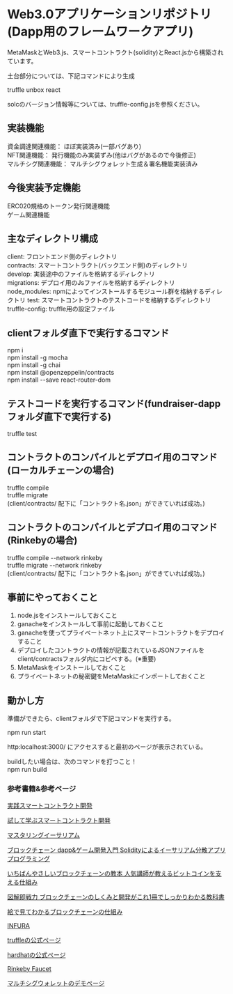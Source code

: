 # Web3.0アプリケーションリポジトリ(Dapp用のフレームワークアプリ)

MetaMaskとWeb3.js、スマートコントラクト(solidity)とReact.jsから構築されています。

土台部分については、下記コマンドにより生成

 truffle unbox react
 
solcのバージョン情報等については、truffle-config.jsを参照ください。

## 実装機能
   資金調達関連機能： ほぼ実装済み(一部バグあり)  
   NFT関連機能： 発行機能のみ実装ずみ(他はバグがあるので今後修正)  
   マルチシグ関連機能： マルチシグウォレット生成＆署名機能実装済み  

## 今後実装予定機能
   ERC020規格のトークン発行関連機能  
   ゲーム関連機能  

## 主なディレクトリ構成
   client: フロントエンド側のディレクトリ  
   contracts: スマートコントラクト(バックエンド側)のディレクトリ  
   develop: 実装途中のファイルを格納するディレクトリ  
   migrations: デプロイ用のJsファイルを格納するディレクトリ  
   node_modules: npmによってインストールするモジュール群を格納するディレクトリ
   test: スマートコントラクトのテストコードを格納するディレクトリ  
   truffle-config: truffle用の設定ファイル  

## clientフォルダ直下で実行するコマンド
   npm i   
   npm install -g mocha  
   npm install -g chai   
   npm install @openzeppelin/contracts  
   npm install --save react-router-dom  

## テストコードを実行するコマンド(fundraiser-dappフォルダ直下で実行する)

truffle test

## コントラクトのコンパイルとデプロイ用のコマンド(ローカルチェーンの場合)
   truffle compile  
   truffle migrate  
   (client/contracts/ 配下に「コントラクト名.json」ができていれば成功。) 

## コントラクトのコンパイルとデプロイ用のコマンド(Rinkebyの場合)
   truffle compile --network rinkeby  
   truffle migrate --network rinkeby  
   (client/contracts/ 配下に「コントラクト名.json」ができていれば成功。) 

## 事前にやっておくこと

1. node.jsをインストールしておくこと  
2. ganacheをインストールして事前に起動しておくこと  
3. ganacheを使ってプライベートネット上にスマートコントラクトをデプロイすること  
4. デプロイしたコントラクトの情報が記載されているJSONファイルをclient/contractsフォルダ内にコピペする。(※重要)  
5. MetaMaskをインストールしておくこと  
6. プライベートネットの秘密鍵をMetaMaskにインポートしておくこと  

## 動かし方

準備ができたら、clientフォルダで下記コマンドを実行する。

npm run start  

http:localhost:3000/ にアクセスすると最初のページが表示されている。  

buildしたい場合は、次のコマンドを打つこと！  
npm run build 

### 参考書籍&参考ページ

<a href="https://www.amazon.co.jp/Solidity%E3%81%A8Ethereum%E3%81%AB%E3%82%88%E3%82%8B%E5%AE%9F%E8%B7%B5%E3%82%B9%E3%83%9E%E3%83%BC%E3%83%88%E3%82%B3%E3%83%B3%E3%83%88%E3%83%A9%E3%82%AF%E3%83%88%E9%96%8B%E7%99%BA-%E2%80%95Truffle-Suite%E3%82%92%E7%94%A8%E3%81%84%E3%81%9F%E9%96%8B%E7%99%BA%E3%81%AE%E5%9F%BA%E7%A4%8E%E3%81%8B%E3%82%89%E3%83%87%E3%83%97%E3%83%AD%E3%82%A4%E3%81%BE%E3%81%A7-Kevin-Solorio/dp/4873119340">実践スマートコントラクト開発</a>

<a href="https://www.amazon.co.jp/%E8%A9%A6%E3%81%97%E3%81%A6%E5%AD%A6%E3%81%B6-%E3%82%B9%E3%83%9E%E3%83%BC%E3%83%88%E3%82%B3%E3%83%B3%E3%83%88%E3%83%A9%E3%82%AF%E3%83%88%E9%96%8B%E7%99%BA-%E5%8A%A0%E5%B5%9C-%E9%95%B7%E9%96%80/dp/4839966885">試して学ぶスマートコントラクト開発</a>

<a href="https://www.amazon.co.jp/%E3%83%9E%E3%82%B9%E3%82%BF%E3%83%AA%E3%83%B3%E3%82%B0%E3%83%BB%E3%82%A4%E3%83%BC%E3%82%B5%E3%83%AA%E3%82%A2%E3%83%A0-%E2%80%95%E3%82%B9%E3%83%9E%E3%83%BC%E3%83%88%E3%82%B3%E3%83%B3%E3%83%88%E3%83%A9%E3%82%AF%E3%83%88%E3%81%A8DApp%E3%81%AE%E6%A7%8B%E7%AF%89-Andreas-M-Antonopoulos/dp/4873118964/ref=pd_lpo_14_img_1/356-2037952-9878221?_encoding=UTF8&pd_rd_i=4873118964&pd_rd_r=09c92823-9be5-4bf0-b266-758aea774cea&pd_rd_w=jlAg1&pd_rd_wg=qolot&pf_rd_p=dc0198fa-c371-4787-b1e2-96ed0e4d45e8&pf_rd_r=W3F72XVVYG5J4E9RR5WV&psc=1&refRID=W3F72XVVYG5J4E9RR5WV">マスタリングイーサリアム</a>

<a href="https://www.amazon.co.jp/%E3%83%96%E3%83%AD%E3%83%83%E3%82%AF%E3%83%81%E3%82%A7%E3%83%BC%E3%83%B3-dapp-%E3%82%B2%E3%83%BC%E3%83%A0%E9%96%8B%E7%99%BA%E5%85%A5%E9%96%80-Solidity%E3%81%AB%E3%82%88%E3%82%8B%E3%82%A4%E3%83%BC%E3%82%B5%E3%83%AA%E3%82%A2%E3%83%A0%E5%88%86%E6%95%A3%E3%82%A2%E3%83%97%E3%83%AA%E3%83%97%E3%83%AD%E3%82%B0%E3%83%A9%E3%83%9F%E3%83%B3%E3%82%B0-Kedar/dp/4798159689/ref=sr_1_1?__mk_ja_JP=%E3%82%AB%E3%82%BF%E3%82%AB%E3%83%8A&dchild=1&keywords=dapp&qid=1619923227&s=books&sr=1-1">ブロックチェーン dapp&ゲーム開発入門 Solidityによるイーサリアム分散アプリプログラミング</a>

<a href="https://www.amazon.co.jp/%E3%81%84%E3%81%A1%E3%81%B0%E3%82%93%E3%82%84%E3%81%95%E3%81%97%E3%81%84%E3%83%96%E3%83%AD%E3%83%83%E3%82%AF%E3%83%81%E3%82%A7%E3%83%BC%E3%83%B3%E3%81%AE%E6%95%99%E6%9C%AC-%E4%BA%BA%E6%B0%97%E8%AC%9B%E5%B8%AB%E3%81%8C%E6%95%99%E3%81%88%E3%82%8B%E3%83%93%E3%83%83%E3%83%88%E3%82%B3%E3%82%A4%E3%83%B3%E3%82%92%E6%94%AF%E3%81%88%E3%82%8B%E4%BB%95%E7%B5%84%E3%81%BF-%E3%80%8C%E3%81%84%E3%81%A1%E3%81%B0%E3%82%93%E3%82%84%E3%81%95%E3%81%97%E3%81%84%E6%95%99%E6%9C%AC%E3%80%8D%E3%82%B7%E3%83%AA%E3%83%BC%E3%82%BA-%E6%9D%89%E4%BA%95%E9%9D%96%E5%85%B8/dp/4295001449/ref=pd_lpo_1?pd_rd_i=4295001449&psc=1">いちばんやさしいブロックチェーンの教本 人気講師が教えるビットコインを支える仕組み</a>

<a href="https://www.amazon.co.jp/%E5%9B%B3%E8%A7%A3%E5%8D%B3%E6%88%A6%E5%8A%9B-%E3%83%96%E3%83%AD%E3%83%83%E3%82%AF%E3%83%81%E3%82%A7%E3%83%BC%E3%83%B3%E3%81%AE%E3%81%97%E3%81%8F%E3%81%BF%E3%81%A8%E9%96%8B%E7%99%BA%E3%81%8C%E3%81%93%E3%82%8C1%E5%86%8A%E3%81%A7%E3%81%97%E3%81%A3%E3%81%8B%E3%82%8A%E3%82%8F%E3%81%8B%E3%82%8B%E6%95%99%E7%A7%91%E6%9B%B8-%E3%82%B3%E3%83%B3%E3%82%BB%E3%83%B3%E3%82%B5%E3%82%B9%E3%83%BB%E3%83%99%E3%82%A4%E3%82%B9%E6%A0%AA%E5%BC%8F%E4%BC%9A%E7%A4%BE/dp/4297106361">図解即戦力 ブロックチェーンのしくみと開発がこれ1冊でしっかりわかる教科書</a>

<a href="https://www.amazon.co.jp/%E7%B5%B5%E3%81%A7%E8%A6%8B%E3%81%A6%E3%82%8F%E3%81%8B%E3%82%8B%E3%83%96%E3%83%AD%E3%83%83%E3%82%AF%E3%83%81%E3%82%A7%E3%83%BC%E3%83%B3%E3%81%AE%E4%BB%95%E7%B5%84%E3%81%BF-%E7%B1%B3%E6%B4%A5-%E6%AD%A6%E8%87%B3/dp/4798158860/ref=pd_lpo_2?pd_rd_i=4798158860&psc=1">絵で見てわかるブロックチェーンの仕組み</a>

<a href="https://infura.io/docs/ethereum">INFURA</a>

<a href="https://www.trufflesuite.com/boxes">truffleの公式ページ</a>

<a href="https://hardhat.org/">hardhatの公式ページ</a>

<a href="https://www.rinkeby.io/#faucet">Rinkeby Faucet</a>

<a href="https://wallet.gnosis.pm/#/wallets">マルチシグウォレットのデモページ</a>